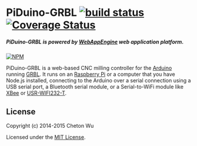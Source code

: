 # PiDuino-GRBL [![build status](https://travis-ci.org/cheton/piduino-grbl.svg?branch=master)](https://travis-ci.org/cheton/piduino-grbl) [![Coverage Status](https://coveralls.io/repos/cheton/piduino-grbl/badge.svg)](https://coveralls.io/r/cheton/piduino-grbl)
##### PiDuino-GRBL is powered by [WebAppEngine](https://github.com/cheton/webappengine) web application platform.
[![NPM](https://nodei.co/npm/piduino-grbl.png?downloads=true&stars=true)](https://nodei.co/npm/piduino-grbl/)   

PiDuino-GRBL is a web-based CNC milling controller for the [Arduino](https://www.arduino.cc/) running [GRBL](https://github.com/grbl/grbl). It runs on an [Raspberry Pi](https://www.raspberrypi.org/) or a computer that you have Node.js installed, connecting to the Arduino over a serial connection using a USB serial port, a Bluetooth serial module, or a  Serial-to-WiFi module like [XBee](https://www.arduino.cc/en/Guide/ArduinoWirelessShieldS2) or [USR-WIFI232-T](https://gist.github.com/ajfisher/1fdbcbbf96b7f2ba73cd).

## License

Copyright (c) 2014-2015 Cheton Wu

Licensed under the [MIT License](https://github.com/cheton/piduno-grbl/blob/master/LICENSE).
